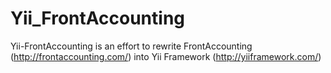 Yii_FrontAccounting
===================

Yii-FrontAccounting is an effort to rewrite FrontAccounting (http://frontaccounting.com/) into Yii Framework (http://yiiframework.com/)
